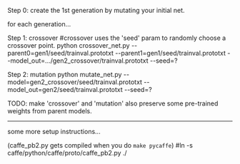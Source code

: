 
Step 0: create the 1st generation by mutating your initial net.

for each generation...

Step 1: crossover
#crossover uses the 'seed' param to randomly choose a crossover point.
python crossover_net.py --parent0=gen1/seed/trainval.prototxt --parent1=gen1/seed/trainval.prototxt --model_out=.../gen2_crossover/trainval.prototxt --seed=? 

Step 2: mutation
python mutate_net.py --model=gen2_crossover/seed/trainval.prototxt --model_out=gen2/seed/trainval.prototxt --seed=?


TODO: make 'crossover' and 'mutation' also preserve some pre-trained weights from parent models.


------
some more setup instructions...

(caffe_pb2.py gets compiled when you do `make pycaffe`)
#ln -s caffe/python/caffe/proto/caffe_pb2.py ./



